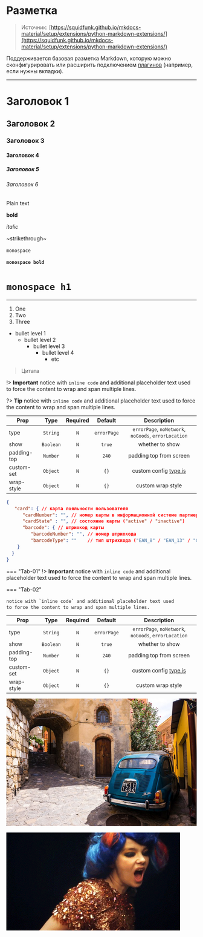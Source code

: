 # Разметка

> Источник: [https://squidfunk.github.io/mkdocs-material/setup/extensions/python-markdown-extensions/](https://squidfunk.github.io/mkdocs-material/setup/extensions/python-markdown-extensions/)

Поддерживается базовая разметка Markdown, которую можно сконфигурировать или расширить подключением [плагинов](plugins.md) (например, если нужны вкладки).

---

# Заголовок 1

## Заголовок 2

### Заголовок 3

#### Заголовок 4

##### Заголовок 5

###### Заголовок 6

Plain text 

**bold** 

_italic_

~strikethrough~

`monospace`

**`monospace bold`**

# `monospace h1`

---

1. One
2. Two
3. Three

* bullet level 1
   * bullet level 2
      * bullet level 3
         * bullet level 4
            * etc


> Цитата

!> **Important** notice with `inline code` and additional placeholder text used
to force the content to wrap and span multiple lines.

?> **Tip** notice with `inline code` and additional placeholder text used to
force the content to wrap and span multiple lines.

| Prop | Type | Required | Default | Description |
| ---- |:----:|:---:|:-------:| :----------:|
| type | `String` |`N`| `errorPage`|`errorPage`, `noNetwork`, `noGoods`, `errorLocation`|
| show | `Boolean` |`N`| `true` | whether to show |
| padding-top | `Number` |`N`| `240` | padding top from screen |
| custom-set | `Object` |`N`| `{}` |custom config [type.js](https://github.com/apache/incubator-weex-ui/blob/master/packages/wxc-result/type.js)|
| wrap-style | `Object` | `N`|`{}` | custom wrap style|

```json
{
   "card": { // карта лояльности пользователя
      "cardNumber": "", // номер карты в информационной системе партнера
      "cardState" : "", // состояние карты ("active" / "inactive")
      "barcode": { // штрихкод карты
         "barcodeNumber": "", // номер штрихкода
         "barcodeType": ""    // тип штрихкода ("EAN_8" / "EAN_13" / "CODE_128" / "UPC_A" / "QR_CODE")
    }
  }
}
```


=== "Tab-01"
!> **Important** notice with `inline code` and additional placeholder text used
to force the content to wrap and span multiple lines.

=== "Tab-02"
```
notice with `inline code` and additional placeholder text used
to force the content to wrap and span multiple lines.
```

| Prop | Type | Required | Default | Description |
| ---- |:----:|:---:|:-------:| :----------:|
| type | `String` |`N`| `errorPage`|`errorPage`, `noNetwork`, `noGoods`, `errorLocation`|
| show | `Boolean` |`N`| `true` | whether to show |
| padding-top | `Number` |`N`| `240` | padding top from screen |
| custom-set | `Object` |`N`| `{}` |custom config [type.js](https://github.com/apache/incubator-weex-ui/blob/master/packages/wxc-result/type.js)|
| wrap-style | `Object` | `N`|`{}` | custom wrap style|

![jpg](assets/jpg.jpg)

![gif](assets/gif.gif)
